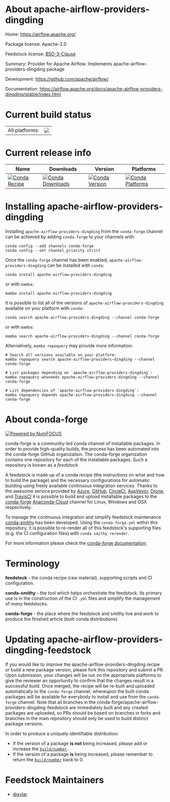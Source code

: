 About apache-airflow-providers-dingding
=======================================

Home: https://airflow.apache.org/

Package license: Apache-2.0

Feedstock license: [BSD-3-Clause](https://github.com/conda-forge/apache-airflow-providers-dingding-feedstock/blob/main/LICENSE.txt)

Summary: Provider for Apache Airflow. Implements apache-airflow-providers-dingding package

Development: https://github.com/apache/airflow/

Documentation: https://airflow.apache.org/docs/apache-airflow-providers-dingding/stable/index.html

Current build status
====================


<table><tr><td>All platforms:</td>
    <td>
      <a href="https://dev.azure.com/conda-forge/feedstock-builds/_build/latest?definitionId=11946&branchName=main">
        <img src="https://dev.azure.com/conda-forge/feedstock-builds/_apis/build/status/apache-airflow-providers-dingding-feedstock?branchName=main">
      </a>
    </td>
  </tr>
</table>

Current release info
====================

| Name | Downloads | Version | Platforms |
| --- | --- | --- | --- |
| [![Conda Recipe](https://img.shields.io/badge/recipe-apache--airflow--providers--dingding-green.svg)](https://anaconda.org/conda-forge/apache-airflow-providers-dingding) | [![Conda Downloads](https://img.shields.io/conda/dn/conda-forge/apache-airflow-providers-dingding.svg)](https://anaconda.org/conda-forge/apache-airflow-providers-dingding) | [![Conda Version](https://img.shields.io/conda/vn/conda-forge/apache-airflow-providers-dingding.svg)](https://anaconda.org/conda-forge/apache-airflow-providers-dingding) | [![Conda Platforms](https://img.shields.io/conda/pn/conda-forge/apache-airflow-providers-dingding.svg)](https://anaconda.org/conda-forge/apache-airflow-providers-dingding) |

Installing apache-airflow-providers-dingding
============================================

Installing `apache-airflow-providers-dingding` from the `conda-forge` channel can be achieved by adding `conda-forge` to your channels with:

```
conda config --add channels conda-forge
conda config --set channel_priority strict
```

Once the `conda-forge` channel has been enabled, `apache-airflow-providers-dingding` can be installed with `conda`:

```
conda install apache-airflow-providers-dingding
```

or with `mamba`:

```
mamba install apache-airflow-providers-dingding
```

It is possible to list all of the versions of `apache-airflow-providers-dingding` available on your platform with `conda`:

```
conda search apache-airflow-providers-dingding --channel conda-forge
```

or with `mamba`:

```
mamba search apache-airflow-providers-dingding --channel conda-forge
```

Alternatively, `mamba repoquery` may provide more information:

```
# Search all versions available on your platform:
mamba repoquery search apache-airflow-providers-dingding --channel conda-forge

# List packages depending on `apache-airflow-providers-dingding`:
mamba repoquery whoneeds apache-airflow-providers-dingding --channel conda-forge

# List dependencies of `apache-airflow-providers-dingding`:
mamba repoquery depends apache-airflow-providers-dingding --channel conda-forge
```


About conda-forge
=================

[![Powered by
NumFOCUS](https://img.shields.io/badge/powered%20by-NumFOCUS-orange.svg?style=flat&colorA=E1523D&colorB=007D8A)](https://numfocus.org)

conda-forge is a community-led conda channel of installable packages.
In order to provide high-quality builds, the process has been automated into the
conda-forge GitHub organization. The conda-forge organization contains one repository
for each of the installable packages. Such a repository is known as a *feedstock*.

A feedstock is made up of a conda recipe (the instructions on what and how to build
the package) and the necessary configurations for automatic building using freely
available continuous integration services. Thanks to the awesome service provided by
[Azure](https://azure.microsoft.com/en-us/services/devops/), [GitHub](https://github.com/),
[CircleCI](https://circleci.com/), [AppVeyor](https://www.appveyor.com/),
[Drone](https://cloud.drone.io/welcome), and [TravisCI](https://travis-ci.com/)
it is possible to build and upload installable packages to the
[conda-forge](https://anaconda.org/conda-forge) [Anaconda-Cloud](https://anaconda.org/)
channel for Linux, Windows and OSX respectively.

To manage the continuous integration and simplify feedstock maintenance
[conda-smithy](https://github.com/conda-forge/conda-smithy) has been developed.
Using the ``conda-forge.yml`` within this repository, it is possible to re-render all of
this feedstock's supporting files (e.g. the CI configuration files) with ``conda smithy rerender``.

For more information please check the [conda-forge documentation](https://conda-forge.org/docs/).

Terminology
===========

**feedstock** - the conda recipe (raw material), supporting scripts and CI configuration.

**conda-smithy** - the tool which helps orchestrate the feedstock.
                   Its primary use is in the construction of the CI ``.yml`` files
                   and simplify the management of *many* feedstocks.

**conda-forge** - the place where the feedstock and smithy live and work to
                  produce the finished article (built conda distributions)


Updating apache-airflow-providers-dingding-feedstock
====================================================

If you would like to improve the apache-airflow-providers-dingding recipe or build a new
package version, please fork this repository and submit a PR. Upon submission,
your changes will be run on the appropriate platforms to give the reviewer an
opportunity to confirm that the changes result in a successful build. Once
merged, the recipe will be re-built and uploaded automatically to the
`conda-forge` channel, whereupon the built conda packages will be available for
everybody to install and use from the `conda-forge` channel.
Note that all branches in the conda-forge/apache-airflow-providers-dingding-feedstock are
immediately built and any created packages are uploaded, so PRs should be based
on branches in forks and branches in the main repository should only be used to
build distinct package versions.

In order to produce a uniquely identifiable distribution:
 * If the version of a package **is not** being increased, please add or increase
   the [``build/number``](https://docs.conda.io/projects/conda-build/en/latest/resources/define-metadata.html#build-number-and-string).
 * If the version of a package **is** being increased, please remember to return
   the [``build/number``](https://docs.conda.io/projects/conda-build/en/latest/resources/define-metadata.html#build-number-and-string)
   back to 0.

Feedstock Maintainers
=====================

* [@xylar](https://github.com/xylar/)

